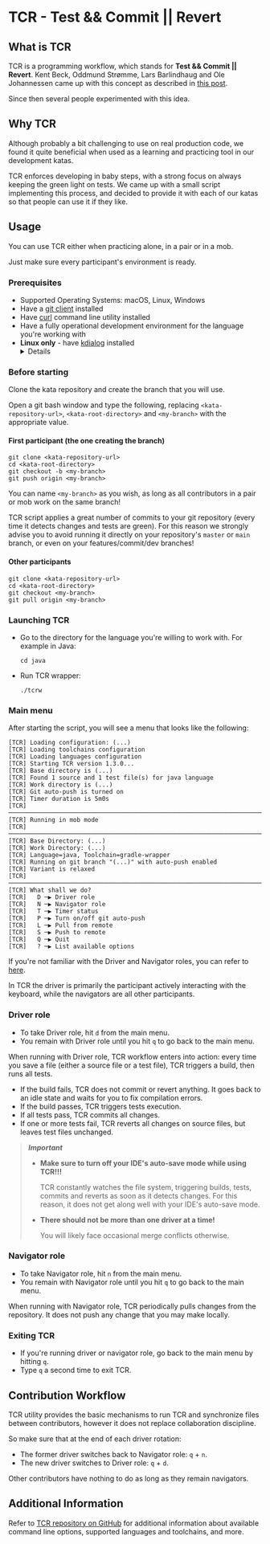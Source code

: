 # TCR - Test && Commit || Revert

## What is TCR

TCR is a programming workflow, which stands for **Test && Commit || Revert**.
Kent Beck, Oddmund Strømme, Lars Barlindhaug and Ole Johannessen came up with this concept
as described in [this post](https://medium.com/@kentbeck_7670/test-commit-revert-870bbd756864).

Since then several people experimented with this idea.

## Why TCR

Although probably a bit challenging to use on real production code, we found it quite beneficial when
used as a learning and practicing tool in our development katas.

TCR enforces developing in baby steps, with a strong focus on always keeping the green light on tests.
We came up with a small script implementing this process, and decided to provide it with each
of our katas so that people can use it if they like.

## Usage

You can use TCR either when practicing alone, in a pair or in a mob.

Just make sure every participant's environment is ready.

### Prerequisites

- Supported Operating Systems: macOS, Linux, Windows
- Have a [git client](https://git-scm.com/downloads) installed
- Have [curl](https://curl.se/download.html) command line utility installed
- Have a fully operational development environment for the language you're working with
- **Linux only** - have [kdialog](https://apps.kde.org/kdialog/) installed
  <details><summary>Details</summary>
  TCR leverages on the OS desktop notification framework to send timer reminders.
  On Linux, it relies on kdialog for that purpose. Make sure to have it installed
  in order to be able to see TCR's timer notifications.
  </details>

### Before starting

Clone the kata repository and create the branch that you will use.

Open a git bash window and type the following,
replacing `<kata-repository-url>`, `<kata-root-directory>` and `<my-branch>`
with the appropriate value.

#### First participant (the one creating the branch)

```shell
git clone <kata-repository-url>
cd <kata-root-directory> 
git checkout -b <my-branch>
git push origin <my-branch>
```

You can name `<my-branch>` as you wish, as long as all contributors in a pair or mob work on the same branch!

TCR script applies a great number of commits to your git repository (every time it detects changes and tests are green).
For this reason we strongly advise you to avoid running it directly on your repository's `master` or `main` branch,
or even on your features/commit/dev branches!

#### Other participants

```shell
git clone <kata-repository-url>
cd <kata-root-directory> 
git checkout <my-branch>
git pull origin <my-branch>
```

### Launching TCR

- Go to the directory for the language you're willing to work with.
  For example in Java:
  ```shell
  cd java
  ```

- Run TCR wrapper:
  ```shell
  ./tcrw
  ```

### Main menu

After starting the script, you will see a menu that looks like the following:

```text
[TCR] Loading configuration: (...)
[TCR] Loading toolchains configuration
[TCR] Loading languages configuration
[TCR] Starting TCR version 1.3.0...
[TCR] Base directory is (...)
[TCR] Found 1 source and 1 test file(s) for java language
[TCR] Work directory is (...)
[TCR] Git auto-push is turned on
[TCR] Timer duration is 5m0s
[TCR] ─────────────────────────────────────────────────────────────────────────
[TCR] Running in mob mode
[TCR] ─────────────────────────────────────────────────────────────────────────
[TCR] Base Directory: (...)
[TCR] Work Directory: (...)
[TCR] Language=java, Toolchain=gradle-wrapper
[TCR] Running on git branch "(...)" with auto-push enabled
[TCR] Variant is relaxed
[TCR] ─────────────────────────────────────────────────────────────────────────
[TCR] What shall we do?
[TCR]   D ─▶ Driver role
[TCR]   N ─▶ Navigator role
[TCR]   T ─▶ Timer status
[TCR]   P ─▶ Turn on/off git auto-push
[TCR]   L ─▶ Pull from remote
[TCR]   S ─▶ Push to remote
[TCR]   Q ─▶ Quit
[TCR]   ? ─▶ List available options
```

If you're not familiar with the Driver and Navigator roles,
you can refer to [here](https://mobprogramming.org/mob-programming-basics/).

In TCR the driver is primarily the participant actively interacting with the keyboard,
while the navigators are all other participants.

### Driver role

- To take Driver role, hit `d` from the main menu.
- You remain with Driver role until you hit `q` to go back to the main menu.

When running with Driver role, TCR workflow enters into action:
every time you save a file (either a source file or a test file), TCR triggers
a build, then runs all tests.

- If the build fails, TCR does not commit or revert anything. It goes back to an
  idle state and waits for you to fix compilation errors.
- If the build passes, TCR triggers tests execution.
- If all tests pass, TCR commits all changes.
- If one or more tests fail, TCR reverts all changes on source files, but leaves
  test files unchanged.

> ***Important***
> - __Make sure to turn off your IDE's auto-save mode while using TCR!!!__
>
>   TCR constantly watches the file system, triggering builds,
>   tests, commits and reverts as soon as it detects changes.
>   For this reason, it does not get along well with your IDE's auto-save mode.
> - __There should not be more than one driver at a time!__
>
>   You will likely face occasional merge conflicts otherwise.

### Navigator role

- To take Navigator role, hit `n` from the main menu.
- You remain with Navigator role until you hit `q` to go back to the main menu.

When running with Navigator role, TCR periodically pulls changes from the repository.
It does not push any change that you may make locally.

### Exiting TCR

- If you're running driver or navigator role, go back to the main menu by hitting `q`.
- Type `q` a second time to exit TCR.

## Contribution Workflow

TCR utility provides the basic mechanisms to run TCR and synchronize files between contributors,
however it does not replace collaboration discipline.

So make sure that at the end of each driver rotation:

- The former driver switches back to Navigator role: `q` + `n`.
- The new driver switches to Driver role: `q` + `d`.

Other contributors have nothing to do as long as they remain navigators.

## Additional Information

Refer to [TCR repository on GitHub](https://github.com/murex/TCR) for additional information
about available command line options, supported languages and toolchains, and more.
